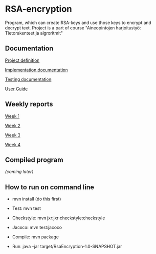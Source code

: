 # RSA-encryption

Program, which can create RSA-keys and use those keys to encrypt and decrypt text.
Project is a part of course "Aineopintojen harjoitustyö: Tietorakenteet ja algroritmit"

## Documentation

[Project definition](documentation/definition.md)

[Implementation documentation](documentation/implementation.md)

[Testing documentation](documentation/testing.md)

[User Guide](documentation/userguide.md)

## Weekly reports

[Week 1](documentation/weekreport1.md)

[Week 2](documentation/weekreport2.md)

[Week 3](documentation/weekreport3.md)

[Week 4](documentation/weekreport4.md)

## Compiled program

*(coming later)*

## How to run on command line

- mvn install  (do this first)

- Test: mvn test
- Checkstyle: mvn jxr:jxr checkstyle:checkstyle
- Jacoco: mvn test:jacoco

- Compile: mvn package
- Run: java -jar target/RsaEncryption-1.0-SNAPSHOT.jar
